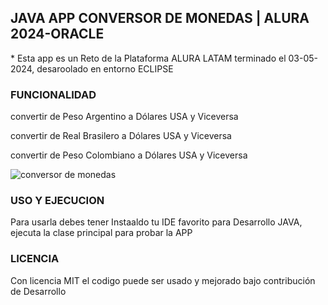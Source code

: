 <h2>JAVA APP CONVERSOR DE MONEDAS | ALURA 2024-ORACLE </h2>

<P>* Esta app es un Reto de la Plataforma ALURA LATAM terminado el 03-05-2024, desaroolado en entorno ECLIPSE</P>

<h3>FUNCIONALIDAD</h3>
<p> convertir de Peso Argentino a Dólares USA y Viceversa</p>

<p> convertir de Real Brasilero a Dólares USA y Viceversa</p>

<p> convertir de Peso Colombiano a Dólares USA y Viceversa</p>
<img src="https://github.com/Beelzebu666/ConversorMonedasJava/assets/157124149/0c0d9463-8e7d-4b7c-a8f9-748a781b73b4" alt="conversor de monedas"> 


<h3>USO Y EJECUCION</h3>
<p>Para usarla debes tener Instaaldo tu IDE favorito para Desarrollo JAVA, ejecuta la clase principal para probar la APP</p>

<h3>LICENCIA</h3>
<p>Con licencia MIT el codigo puede ser usado y mejorado bajo contribución de Desarrollo</p>
